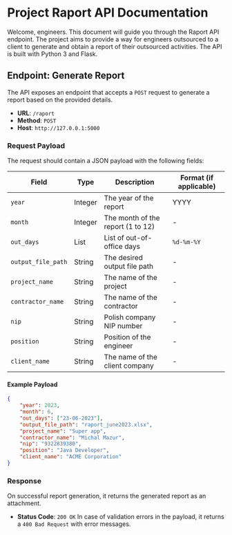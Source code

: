 # Project Raport API Documentation

Welcome, engineers. This document will guide you through the Raport API endpoint. The project aims to provide a way for engineers outsourced to a client to generate and obtain a report of their outsourced activities. The API is built with Python 3 and Flask.

## Endpoint: Generate Report

The API exposes an endpoint that accepts a `POST` request to generate a report based on the provided details.

- **URL**: `/raport`
- **Method**: `POST`
- **Host**: `http://127.0.0.1:5000`

### Request Payload

The request should contain a JSON payload with the following fields:

| Field            | Type    | Description                            | Format (if applicable) |
|------------------|---------|----------------------------------------|------------------------|
| `year`           | Integer | The year of the report                 | YYYY                   |
| `month`          | Integer | The month of the report (1 to 12)      | -                      |
| `out_days`       | List    | List of out-of-office days             | `%d-%m-%Y`             |
| `output_file_path`| String  | The desired output file path           | -                      |
| `project_name`   | String  | The name of the project                | -                      |
| `contractor_name`| String  | The name of the contractor             | -                      |
| `nip`            | String  | Polish company NIP number              | -                      |
| `position`       | String  | Position of the engineer               | -                      |
| `client_name`    | String  | The name of the client company         | -                      |

#### Example Payload

```json
{
    "year": 2023,
    "month": 6,
    "out_days": ["23-06-2023"],
    "output_file_path": "raport_june2023.xlsx",
    "project_name": "Super app",
    "contractor_name": "Michal Mazur",
    "nip": "9322839380",
    "position": "Java Developer",
    "client_name": "ACME Corporation"
}
```

### Response

On successful report generation, it returns the generated report as an attachment.

- **Status Code**: `200 OK`
In case of validation errors in the payload, it returns a `400 Bad Request` with error messages.
